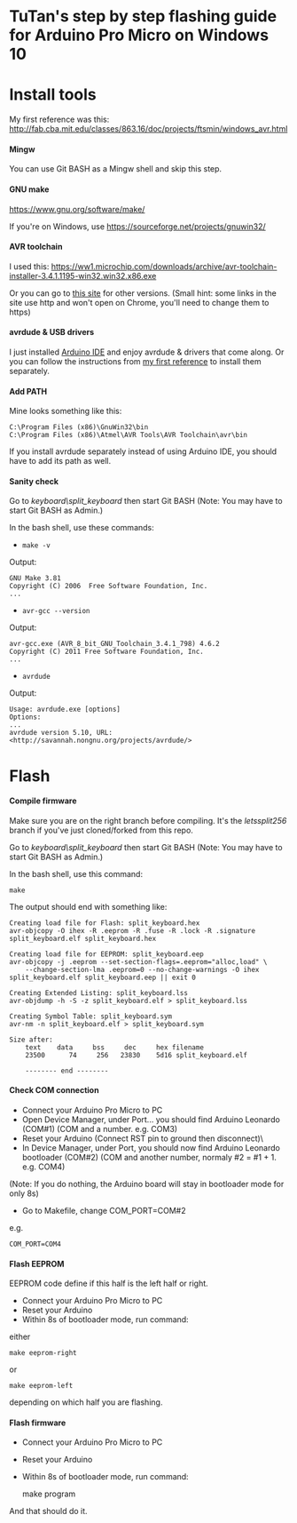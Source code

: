 TuTan's step by step flashing guide for Arduino Pro Micro on Windows 10
==================================================

# Install tools
My first reference was this: http://fab.cba.mit.edu/classes/863.16/doc/projects/ftsmin/windows_avr.html
#### Mingw
You can use Git BASH as a Mingw shell and skip this step.

#### GNU make
https://www.gnu.org/software/make/

If you're on Windows, use https://sourceforge.net/projects/gnuwin32/

#### AVR toolchain
I used this: 
https://ww1.microchip.com/downloads/archive/avr-toolchain-installer-3.4.1.1195-win32.win32.x86.exe

Or you can go to [this site](https://www.microchip.com/en-us/development-tools-tools-and-software/avr-and-sam-downloads-archive#AVR%20and%20ARM%20Toolchains) for other versions. (Small hint: some links in the site use http and won't open on Chrome, you'll need to change them to https)

#### avrdude & USB drivers
I just installed [Arduino IDE](https://www.arduino.cc/en/software) and enjoy avrdude & drivers that come along.
Or you can follow the instructions from [my first reference](http://fab.cba.mit.edu/classes/863.16/doc/projects/ftsmin/windows_avr.html) to install them separately.

#### Add PATH
Mine looks something like this:

    C:\Program Files (x86)\GnuWin32\bin
    C:\Program Files (x86)\Atmel\AVR Tools\AVR Toolchain\avr\bin

If you install avrdude separately instead of using Arduino IDE, you should have to add its path as well.

#### Sanity check
Go to _keyboard\split_keyboard_ then start Git BASH (Note: You may have to start Git BASH as Admin.)

In the bash shell, use these commands:

- `make -v`

Output:

    GNU Make 3.81
    Copyright (C) 2006  Free Software Foundation, Inc.
    ...

- `avr-gcc --version`

Output:

    avr-gcc.exe (AVR_8_bit_GNU_Toolchain_3.4.1_798) 4.6.2
    Copyright (C) 2011 Free Software Foundation, Inc.
    ...

- `avrdude`

Output:

    Usage: avrdude.exe [options]
    Options:
    ...
    avrdude version 5.10, URL: <http://savannah.nongnu.org/projects/avrdude/>

# Flash

#### Compile firmware
Make sure you are on the right branch before compiling. It's the _letssplit256_ branch if you've just cloned/forked from this repo.

Go to _keyboard\split_keyboard_ then start Git BASH (Note: You may have to start Git BASH as Admin.)

In the bash shell, use this command:

`make`

The output should end with something like:

	Creating load file for Flash: split_keyboard.hex
	avr-objcopy -O ihex -R .eeprom -R .fuse -R .lock -R .signature split_keyboard.elf split_keyboard.hex
	
	Creating load file for EEPROM: split_keyboard.eep
	avr-objcopy -j .eeprom --set-section-flags=.eeprom="alloc,load" \
        --change-section-lma .eeprom=0 --no-change-warnings -O ihex split_keyboard.elf split_keyboard.eep || exit 0
	
	Creating Extended Listing: split_keyboard.lss
	avr-objdump -h -S -z split_keyboard.elf > split_keyboard.lss
	
	Creating Symbol Table: split_keyboard.sym
	avr-nm -n split_keyboard.elf > split_keyboard.sym
	
	Size after:
		text    data     bss     dec     hex filename
		23500      74     256   23830    5d16 split_keyboard.elf
	
		-------- end --------
	
#### Check COM connection
- Connect your Arduino Pro Micro to PC
- Open Device Manager, under Port... you should find Arduino Leonardo (COM#1) (COM and a number. e.g. COM3)
- Reset your Arduino (Connect RST pin to ground then disconnect)\
- In Device Manager, under Port, you should now find Arduino Leonardo bootloader (COM#2) (COM and another number, normaly #2 = #1 + 1. e.g. COM4)

(Note: If you do nothing, the Arduino board will stay in bootloader mode for only 8s)
- Go to Makefile, change COM_PORT=COM#2 

e.g.

    COM_PORT=COM4
    

#### Flash EEPROM

EEPROM code define if this half is the left half or right.
- Connect your Arduino Pro Micro to PC
- Reset your Arduino
- Within 8s of bootloader mode, run command:

either

    make eeprom-right
    

or

    make eeprom-left
    

depending on which half you are flashing.

#### Flash firmware
- Connect your Arduino Pro Micro to PC
- Reset your Arduino
- Within 8s of bootloader mode, run command:

	make program
	

And that should do it.
